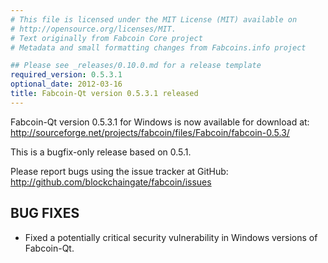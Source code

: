 ```yaml
---
# This file is licensed under the MIT License (MIT) available on
# http://opensource.org/licenses/MIT.
# Text originally from Fabcoin Core project
# Metadata and small formatting changes from Fabcoins.info project

## Please see _releases/0.10.0.md for a release template
required_version: 0.5.3.1
optional_date: 2012-03-16
title: Fabcoin-Qt version 0.5.3.1 released
---
```

Fabcoin-Qt version 0.5.3.1 for Windows is now available for download at:
<http://sourceforge.net/projects/fabcoin/files/Fabcoin/fabcoin-0.5.3/>

This is a bugfix-only release based on 0.5.1.

Please report bugs using the issue tracker at GitHub:
<http://github.com/blockchaingate/fabcoin/issues>

BUG FIXES
---------

* Fixed a potentially critical security vulnerability in Windows
versions of Fabcoin-Qt.
